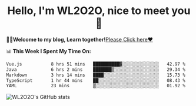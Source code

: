 <h1 align = "center">Hello, I'm WL2O2O, nice to meet you 👋</h1>

🧑‍💻**Welcome to my blog, Learn together!**[Please Click here❤️](https://wl2o2o.github.io)

📊 **This Week I Spent My Time On:**
<!--START_SECTION:waka-->

```txt
Vue.js           8 hrs 51 mins   ██████████▓░░░░░░░░░░░░░░   42.97 %
Java             6 hrs 2 mins    ███████▒░░░░░░░░░░░░░░░░░   29.34 %
Markdown         3 hrs 14 mins   ████░░░░░░░░░░░░░░░░░░░░░   15.73 %
TypeScript       1 hr 44 mins    ██░░░░░░░░░░░░░░░░░░░░░░░   08.43 %
YAML             23 mins         ▒░░░░░░░░░░░░░░░░░░░░░░░░   01.92 %
```

<!--END_SECTION:waka-->

![WL2O2O's GitHub stats](https://github-readme-stats.vercel.app/api?username=wl2o2o&show_icons=true)


<!--
**WL2O2O/WL2O2O** is a ✨ _special_ ✨ repository because its `README.md` (this file) appears on your GitHub profile.

Here are some ideas to get you started:

- 🔭 I’m currently working on ...
- 🌱 I’m currently learning ...
- 👯 I’m looking to collaborate on ...
- 🤔 I’m looking for help with ...
- 💬 Ask me about ...
- 📫 How to reach me: ...
- 😄 Pronouns: ...
- ⚡ Fun fact: ...
-->
